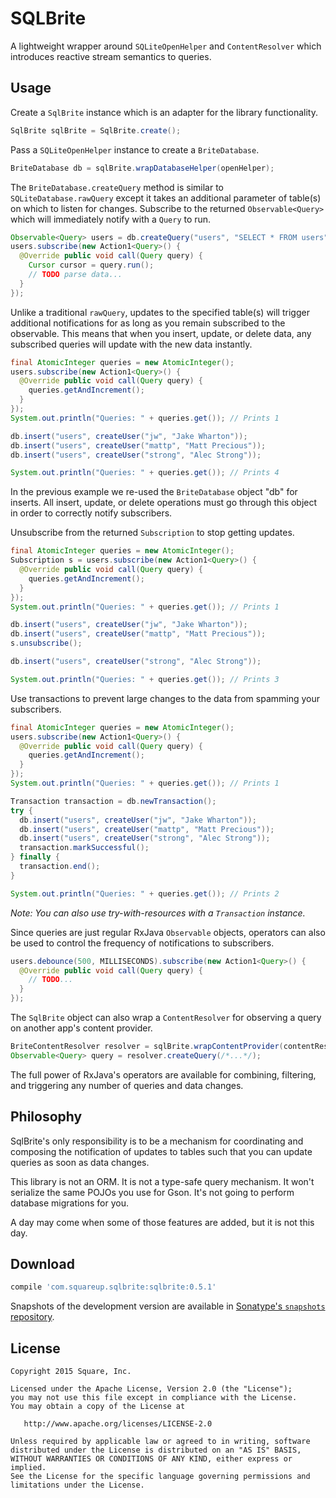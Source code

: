 SQLBrite
========

A lightweight wrapper around `SQLiteOpenHelper` and `ContentResolver` which introduces reactive
stream semantics to queries.



Usage
-----

Create a `SqlBrite` instance which is an adapter for the library functionality.

```java
SqlBrite sqlBrite = SqlBrite.create();
```

Pass a `SQLiteOpenHelper` instance to create a `BriteDatabase`.

```java
BriteDatabase db = sqlBrite.wrapDatabaseHelper(openHelper);
```

The `BriteDatabase.createQuery` method is similar to `SQLiteDatabase.rawQuery` except it takes an
additional parameter of table(s) on which to listen for changes. Subscribe to the returned
`Observable<Query>` which will immediately notify with a `Query` to run.

```java
Observable<Query> users = db.createQuery("users", "SELECT * FROM users");
users.subscribe(new Action1<Query>() {
  @Override public void call(Query query) {
    Cursor cursor = query.run();
    // TODO parse data...
  }
});
```

Unlike a traditional `rawQuery`, updates to the specified table(s) will trigger additional
notifications for as long as you remain subscribed to the observable. This means that when you
insert, update, or delete data, any subscribed queries will update with the new data instantly.

```java
final AtomicInteger queries = new AtomicInteger();
users.subscribe(new Action1<Query>() {
  @Override public void call(Query query) {
    queries.getAndIncrement();
  }
});
System.out.println("Queries: " + queries.get()); // Prints 1

db.insert("users", createUser("jw", "Jake Wharton"));
db.insert("users", createUser("mattp", "Matt Precious"));
db.insert("users", createUser("strong", "Alec Strong"));

System.out.println("Queries: " + queries.get()); // Prints 4
```

In the previous example we re-used the `BriteDatabase` object "db" for inserts. All insert, update,
or delete operations must go through this object in order to correctly notify subscribers.

Unsubscribe from the returned `Subscription` to stop getting updates.

```java
final AtomicInteger queries = new AtomicInteger();
Subscription s = users.subscribe(new Action1<Query>() {
  @Override public void call(Query query) {
    queries.getAndIncrement();
  }
});
System.out.println("Queries: " + queries.get()); // Prints 1

db.insert("users", createUser("jw", "Jake Wharton"));
db.insert("users", createUser("mattp", "Matt Precious"));
s.unsubscribe();

db.insert("users", createUser("strong", "Alec Strong"));

System.out.println("Queries: " + queries.get()); // Prints 3
```

Use transactions to prevent large changes to the data from spamming your subscribers.

```java
final AtomicInteger queries = new AtomicInteger();
users.subscribe(new Action1<Query>() {
  @Override public void call(Query query) {
    queries.getAndIncrement();
  }
});
System.out.println("Queries: " + queries.get()); // Prints 1

Transaction transaction = db.newTransaction();
try {
  db.insert("users", createUser("jw", "Jake Wharton"));
  db.insert("users", createUser("mattp", "Matt Precious"));
  db.insert("users", createUser("strong", "Alec Strong"));
  transaction.markSuccessful();
} finally {
  transaction.end();
}

System.out.println("Queries: " + queries.get()); // Prints 2
```
*Note: You can also use try-with-resources with a `Transaction` instance.*

Since queries are just regular RxJava `Observable` objects, operators can also be used to
control the frequency of notifications to subscribers.

```java
users.debounce(500, MILLISECONDS).subscribe(new Action1<Query>() {
  @Override public void call(Query query) {
    // TODO...
  }
});
```

The `SqlBrite` object can also wrap a `ContentResolver` for observing a query on another app's
content provider.

```java
BriteContentResolver resolver = sqlBrite.wrapContentProvider(contentResolver);
Observable<Query> query = resolver.createQuery(/*...*/);
```

The full power of RxJava's operators are available for combining, filtering, and triggering any
number of queries and data changes.



Philosophy
----------

SqlBrite's only responsibility is to be a mechanism for coordinating and composing the notification
of updates to tables such that you can update queries as soon as data changes.

This library is not an ORM. It is not a type-safe query mechanism. It won't serialize the same POJOs
you use for Gson. It's not going to perform database migrations for you.

A day may come when some of those features are added, but it is not this day.



Download
--------

```groovy
compile 'com.squareup.sqlbrite:sqlbrite:0.5.1'
```

Snapshots of the development version are available in [Sonatype's `snapshots` repository][snap].



License
-------

    Copyright 2015 Square, Inc.

    Licensed under the Apache License, Version 2.0 (the "License");
    you may not use this file except in compliance with the License.
    You may obtain a copy of the License at

       http://www.apache.org/licenses/LICENSE-2.0

    Unless required by applicable law or agreed to in writing, software
    distributed under the License is distributed on an "AS IS" BASIS,
    WITHOUT WARRANTIES OR CONDITIONS OF ANY KIND, either express or implied.
    See the License for the specific language governing permissions and
    limitations under the License.





 [snap]: https://oss.sonatype.org/content/repositories/snapshots/
